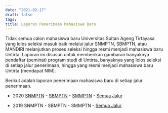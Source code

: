 ```yaml
---
date: "2021-02-17"
draft: false
tags:
title: Laporan Penerimaan Mahasiswa Baru
---
```


Tidak semua calon mahasiswa baru Universitas Sultan Ageng Tirtayasa yang lolos seleksi masuk baik melalui jalur SNMPTN, SBMPTN, atau MANDIRI melanjutkan proses seleksi hingga resmi menjadi mahasiswa baru Untirta. Laporan ini disusun untuk memberikan gambaran banyaknya pendaftar (peminat) program studi di Untirta, banyaknya yang lolos seleksi di setiap jalur penerimaan, hingga yang resmi menjadi mahasiswa baru Untirta (mendapat NIM).

Berikut adalah laporan penerimaan mahasiswa baru di setiap jalur penerimaan.

-   2020 [SNMPTN](https://20snm.netlify.app) - [SBMPTN](https://20sbm.netlify.app) - [SMMPTN](https://20smm.netlify.app) - [Semua Jalur](http://20pmb.netlify.app)

-   2019 SNMPTN - SBMPTN - SMMPTN - [Semua Jalur](http://untirta.ac.id)
